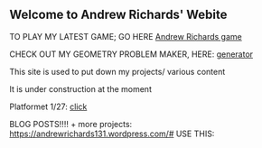 ## Welcome to Andrew Richards' Webite

TO PLAY MY LATEST GAME; GO HERE
<a href="./games/rpg-text-adventure.html">Andrew Richards game<a>
  
CHECK OUT MY GEOMETRY PROBLEM MAKER, HERE:
<a href="./games/geometry_problem_generator.html">generator<a>

This site is used to put down my projects/ various content
  
It is under construction at the moment

<!-- Other Projects: <a href="./my_first_gamev3.html"> fsdfsdfs<a> -->
  
Platformet 1/27: <a href="./games/educational_platformer/Version-1/my_first_game.html"> click<a>
  
BLOG POSTS!!!! + more projects: https://andrewrichards131.wordpress.com/#
USE THIS: 

<!-- ### Content 
```markdown

# coming soon
## Header 2

**Bold** and _Italic_ and `Code` text

[Link](url) and ![Image](src)
```

For more details see [Basic writing and formatting syntax](https://docs.github.com/en/github/writing-on-github/getting-started-with-writing-and-formatting-on-github/basic-writing-and-formatting-syntax).

Your Pages site will use the layout and styles from the Jekyll theme you have selected in your [repository settings](https://github.com/arichards131/my-first-text-rpg/settings/pages). The name of this theme is saved in the Jekyll `website/_config.yml` configuration file.

### Support or Contact
 -->
